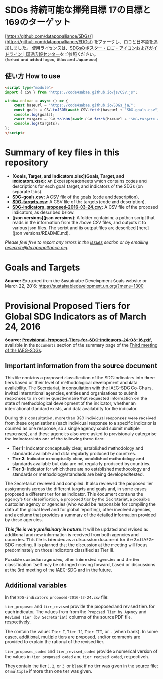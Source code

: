 # SDGs 持続可能な揮発目標 17の目標と169のターゲット

[https://github.com/datapopalliance/SDGs/](https://github.com/datapopalliance/SDGs/) をフォークし、ロゴと日本語を追加しました。
使用ライセンスは、[SDGsのポスター・ロゴ・アイコンおよびガイドライン | 国連広報センター](https://www.unic.or.jp/activities/economic_social_development/sustainable_development/2030agenda/sdgs_logo/)をご参照ください。  
(forked and added logos, titles and Japanese)  

## 使い方 How to use

```HTML
<script type="module">
import { CSV } from "https://code4sabae.github.io/js/CSV.js";

window.onload = async () => {
    const baseurl = "https://code4sabae.github.io/SDGs_ja/";
    const goals = CSV.toJSON(await CSV.fetch(baseurl + "SDG-goals.csv"));
    console.log(goals);
    const targets = CSV.toJSON(await CSV.fetch(baseurl + "SDG-targets.csv"));
    console.log(targets);
};
</script>
```

# Summary of key files in this repository

- **[Goals, Target, and Indicators.xlsx](Goals, Target, and Indicators.xlsx):**  An Excel spreadsheets which contains codes and descriptions for each goal, target, and indicators of the SDGs (on separate tabs).
- **[SDG-goals.csv](SDG-goals.csv):**  A CSV file of the goals (code and description).
- **[SDG-targets.csv](SDG-targets.csv):**  A CSV file of the targets (code and description).
- **[SDG-indicators_proposed-2016-03-24.csv](SDG-indicators_proposed-2016-03-24.csv):** A CSV file of the proposed indicators, as described below.
- **[json versions](json versions)**: A folder containing a python script that reads in the information from the above CSV files, and outputs it to various json files. The script and its output files are described [here](json versions/README.md).

*Please feel free to report any errors in the [issues](https://github.com/datapopalliance/SDGs/issues) section or by emailing [research@datapopalliance.org](mailto:research@datapopalliance.org).*

# Goals and Targets

**Source:** Extracted from the Sustainable Development Goals website on March 22, 2016: https://sustainabledevelopment.un.org/?menu=1300

# Provisional Proposed Tiers for Global SDG Indicators as of March 24, 2016

**Source:** [**Provisional-Proposed-Tiers-for-SDG-Indicators-24-03-16.pdf**](http://unstats.un.org/sdgs/files/meetings/iaeg-sdgs-meeting-03/Provisional-Proposed-Tiers-for-SDG-Indicators-24-03-16.pdf), available in the `Documents` section of the summary page of the [Third meeting of the IAEG-SDGs](http://unstats.un.org/sdgs/meetings/iaeg-sdgs-meeting-03).

## Important information from the source document

This file contains a proposed classification of the SDG indicators into three tiers based on their level of methodological development and data availability. The Secretariat, in consultation with the IAEG-SDG Co-Chairs, invited international agencies, entities and organisations to submit responses to an online questionnaire that requested information on the state of methodological development of the indicator, whether an international standard exists, and data availability for the indicator.

During this consultation, more than 380 individual responses were received from these organisations (each individual response to a specific indicator is counted as one response, so a single agency could submit multiple responses), and these agencies also were asked to provisionally categorise the indicators into one of the following three tiers:

- **Tier 1:** Indicator conceptually clear, established methodology and standards available and data regularly produced by countries.
- **Tier 2:** Indicator conceptually clear, established methodology and standards available but data are not regularly produced by countries.
- **Tier 3:** Indicator for which there are no established methodology and standards or methodology/standards are being developed/tested.

The Secretariat reviewed and compiled. It also reviewed the proposed tier assignments across the different targets and goals and, in some cases, proposed a different tier for an indicator. This document contains the agency’s tier classification, a proposed tier by the Secretariat, a possible custodian agency or agencies (who would be responsible for compiling the data at the global level and for global reporting), other involved agencies, and a column that provides a summary of the detailed information provided by these agencies.

***This file is very preliminary in nature.*** It will be updated and revised as additional and new information is received from both agencies and countries. This file is intended as a discussion document for the 3rd IAEG-SDG meeting. It is planned that the discussion at the meeting will focus predominately on those indicators classified as Tier III. 

Possible custodian agencies, other interested agencies and the tier classification itself may be changed moving forward, based on discussions at the 3rd meeting of the IAEG-SDG and in the future.

## Additional variables

In the [`SDG-indicators_proposed-2016-03-24.csv`](SDG-indicators_proposed-2016-03-24.csv) file:

`tier_proposed` and `tier_revised` provide the proposed and revised tiers for each indicator. The values from from the `Proposed Tier by Agency` and `Revised Tier (by Secretariat)` columns of the source PDF file, respectively.

The contain the values `Tier I`, `Tier II`, `Tier III`, or `-` (when blank). In some cases, additional, multiple tiers are proposed, and/or comments are provided to explain the rational of the revised tier.

`tier_proposed_coded` and `tier_revised_coded` provide a numerical version of the values in `tier_proposed_coded` and `tier_revised_coded`, respectively.

They contain the tier `1`, `2`, or `3`; or `blank` if no tier was given in the source file; or `multiple` if more than one tier was given.

